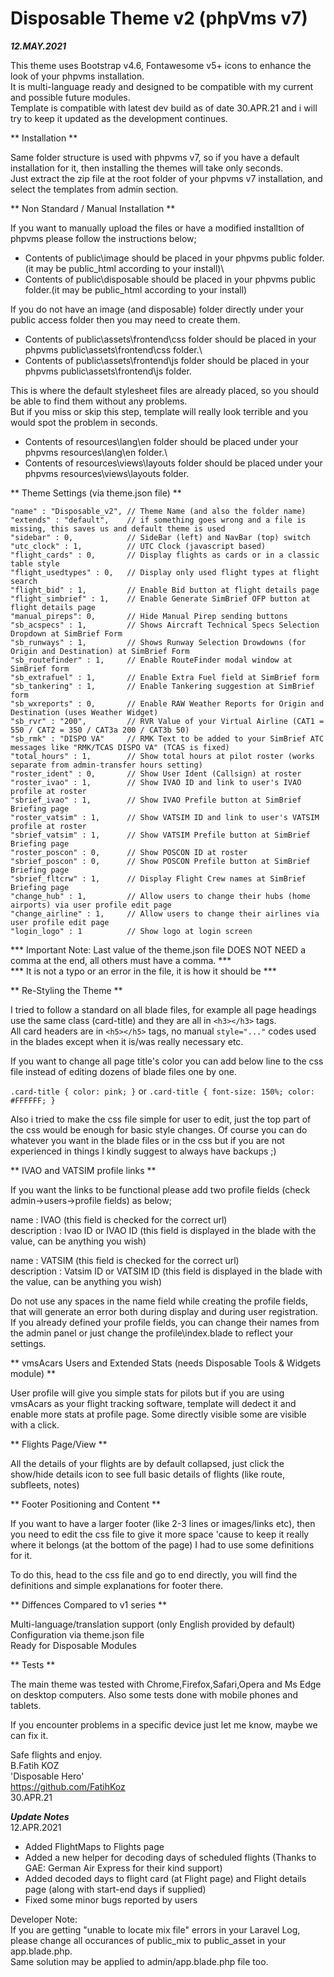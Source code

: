 # Disposable Theme v2 (phpVms v7)
***12.MAY.2021***

This theme uses Bootstrap v4.6, Fontawesome v5+ icons to enhance the look of your phpvms installation.\
It is multi-language ready and designed to be compatible with my current and possible future modules.\
Template is compatible with latest dev build as of date 30.APR.21 and i will try to keep it updated as the development continues.

** Installation **

Same folder structure is used with phpvms v7, so if you have a default installation for it, then installing the themes will take only seconds.\
Just extract the zip file at the root folder of your phpvms v7 installation, and select the templates from admin section.

** Non Standard / Manual Installation **

If you want to manually upload the files or have a modified installtion of phpvms please follow the instructions below;

* Contents of public\image should be placed in your phpvms public folder.(it may be public_html according to your install)\
* Contents of public\disposable should be placed in your phpvms public folder.(it may be public_html according to your install)

If you do not have an image (and disposable) folder directly under your public access folder then you may need to create them.

* Contents of public\assets\frontend\css folder should be placed in your phpvms public\assets\frontend\css folder.\
* Contents of public\assets\frontend\js folder should be placed in your phpvms public\assets\frontend\js folder.

This is where the default stylesheet files are already placed, so you should be able to find them without any problems.\
But if you miss or skip this step, template will really look terrible and you would spot the problem in seconds.

* Contents of resources\lang\en folder should be placed under your phpvms resources\lang\en folder.\
* Contents of resources\views\layouts folder should be placed under your phpvms resources\views\layouts folder.

** Theme Settings (via theme.json file) **
```
"name" : "Disposable_v2", // Theme Name (and also the folder name)
"extends" : "default",    // if something goes wrong and a file is missing, this saves us and default theme is used
"sidebar" : 0,            // SideBar (left) and NavBar (top) switch
"utc_clock" : 1,          // UTC Clock (javascript based)
"flight_cards" : 0,       // Display flights as cards or in a classic table style 
"flight_usedtypes" : 0,   // Display only used flight types at flight search
"flight_bid" : 1,         // Enable Bid button at flight details page
"flight_simbrief" : 1,    // Enable Generate SimBrief OFP button at flight details page
"manual_pireps": 0,       // Hide Manual Pirep sending buttons
"sb_acspecs" : 1,         // Shows Aircraft Technical Specs Selection Dropdown at SimBrief Form
"sb_runways" : 1,         // Shows Runway Selection Drowdowns (for Origin and Destination) at SimBrief Form
"sb_routefinder" : 1,     // Enable RouteFinder modal window at SimBrief form
"sb_extrafuel" : 1,       // Enable Extra Fuel field at SimBrief form
"sb_tankering" : 1,       // Enable Tankering suggestion at SimBrief form
"sb_wxreports" : 0,       // Enable RAW Weather Reports for Origin and Destination (uses Weather Widget)
"sb_rvr" : "200",         // RVR Value of your Virtual Airline (CAT1 = 550 / CAT2 = 350 / CAT3a 200 / CAT3b 50)
"sb_rmk" : "DISPO VA"     // RMK Text to be added to your SimBrief ATC messages like "RMK/TCAS DISPO VA" (TCAS is fixed)
"total_hours" : 1,        // Show total hours at pilot roster (works separate from admin-transfer hours setting)
"roster_ident" : 0,       // Show User Ident (Callsign) at roster
"roster_ivao" : 1,        // Show IVAO ID and link to user's IVAO profile at roster
"sbrief_ivao" : 1,        // Show IVAO Prefile button at SimBrief Briefing page
"roster_vatsim" : 1,      // Show VATSIM ID and link to user's VATSIM profile at roster 
"sbrief_vatsim" : 1,      // Show VATSIM Prefile button at SimBrief Briefing page
"roster_poscon" : 0,      // Show POSCON ID at roster
"sbrief_poscon" : 0,      // Show POSCON Prefile button at SimBrief Briefing page
"sbrief_fltcrw" : 1,      // Display Flight Crew names at SimBrief Briefing page
"change_hub" : 1,         // Allow users to change their hubs (home airports) via user profile edit page 
"change_airline" : 1,     // Allow users to change their airlines via user profile edit page
"login_logo" : 1          // Show logo at login screen
```
*** Important Note: Last value of the theme.json file DOES NOT NEED a comma at the end, all others must have a comma. ***\
*** It is not a typo or an error in the file, it is how it should be ***

** Re-Styling the Theme **

I tried to follow a standard on all blade files, for example all page headings use the same class (card-title) and they are all in `<h3></h3>` tags.\
All card headers are in `<h5></h5>` tags, no manual `style="..."` codes used in the blades except when it is/was really necessary etc.

If you want to change all page title's color you can add below line to the css file instead of editing dozens of blade files one by one.

`.card-title { color: pink; }` or `.card-title { font-size: 150%; color: #FFFFFF; }`

Also i tried to make the css file simple for user to edit, just the top part of the css would be enough for basic style changes. Of course you can do whatever you want in the blade files or in the css but if you are not experienced in things I kindly suggest to always have backups ;)

** IVAO and VATSIM profile links  **

If you want the links to be functional please add two profile fields (check admin->users->profile fields) as below;

name        : IVAO (this field is checked for the correct url)\
description : Ivao ID or IVAO ID (this field is displayed in the blade with the value, can be anything you wish)

name        : VATSIM (this field is checked for the correct url)\
description : Vatsim ID or VATSIM ID (this field is displayed in the blade with the value, can be anything you wish)

Do not use any spaces in the name field while creating the profile fields, that will generate an error both during display and during user registration.\
If you already defined your profile fields, you can change their names from the admin panel or just change the profile\index.blade to reflect your settings.

** vmsAcars Users and Extended Stats (needs Disposable Tools & Widgets module) **

User profile will give you simple stats for pilots but if you are using vmsAcars as your flight tracking software, template will dedect it and enable more stats at profile page. Some directly visible some are visible with a click.

** Flights Page/View **

All the details of your flights are by default collapsed, just click the show/hide details icon to see full basic details of flights (like route, subfleets, notes)

** Footer Positioning and Content **

If you want to have a larger footer (like 2-3 lines or images/links etc), then you need to edit the css file to give it more space 'cause to keep it really where it belongs (at the bottom of the page) I had to use some definitions for it.

To do this, head to the css file and go to end directly, you will find the definitions and simple explanations for footer there. 

** Diffences Compared to v1 series **

Multi-language/translation support (only English provided by default)\
Configuration via theme.json file\
Ready for Disposable Modules

** Tests **

The main theme was tested with Chrome,Firefox,Safari,Opera and Ms Edge on desktop computers. Also some tests done with mobile phones and tablets.

If you encounter problems in a specific device just let me know, maybe we can fix it.

Safe flights and enjoy.\
B.Fatih KOZ\
'Disposable Hero'\
https://github.com/FatihKoz \
30.APR.21

***Update Notes***\
12.APR.2021

* Added FlightMaps to Flights page
* Added a new helper for decoding days of scheduled flights (Thanks to GAE: German Air Express for their kind support)
* Added decoded days to flight card (at Flight page) and Flight details page (along with start-end days if supplied)
* Fixed some minor bugs reported by users

Developer Note:\
If you are getting "unable to locate mix file" errors in your Laravel Log,\
please change all occurances of public_mix to public_asset in your app.blade.php.\
Same solution may be applied to admin/app.blade.php file too.
